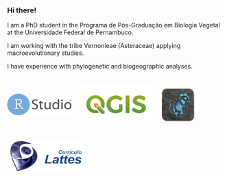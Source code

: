 ### Hi there!

I am a PhD student in the Programa de Pós-Graduação em Biologia Vegetal at the Universidade Federal de Pernambuco.

I am working with the tribe Vernonieae (Asteraceae) applying macroevolutionary studies.

I have experience with phylogenetic and biogeographic analyses.

<div style="display: inline_block"><br>
  <a href="https://www.rstudio.com"><img align="center" height="50" width="150" src = "https://github.com/FABiology/FABiology/blob/master/rstudio.png" target="_blank"></a>
  <a href="https://www.qgis.org/en/site/"><img align="center" height="100" width="200" src = "https://github.com/FABiology/FABiology/blob/master/qgis.png" target="_blank"></a>
  <a href="http://www.beast2.org"><img align="center" height="80" width="80" src = "https://github.com/FABiology/FABiology/blob/master/beast2.png" target="_blank"></a>
</div>

##
 
<div> 
  <a href="http://lattes.cnpq.br/0734346461503255"><img height="80" width="180" src = "https://github.com/FABiology/FABiology/blob/master/lattes.png" target="_blank"></a>
</div>
